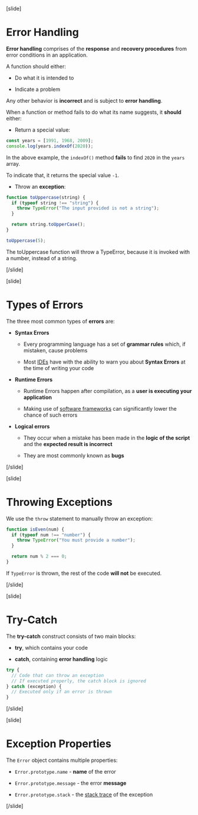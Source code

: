 

[slide]
# Error Handling

**Error handling** comprises of the **response** and **recovery procedures** from error conditions in an application.

A function should either:

- Do what it is intended to

- Indicate a problem

Any other behavior is **incorrect** and is subject to **error handling**.

When a function or method fails to do what its name suggests, it **should** either:

- Return a special value:

```js live
const years = [1991, 1968, 2009];
console.log(years.indexOf(2020));
```

In the above example, the `indexOf()` method **fails** to find `2020` in the `years` array.

To indicate that, it returns the special value `-1`.

- Throw an **exception**:

```js live
function toUppercase(string) {
  if (typeof string !== "string") {
    throw TypeError("The input provided is not a string");
  }

  return string.toUpperCase();
}

toUppercase(5);
```

The toUppercase function will throw a TypeError, because it is invoked with a number, instead of a string.

[/slide]

[slide]
# Types of Errors

The three most common types of **errors** are:

- **Syntax Errors**
  
  - Every programming language has a set of **grammar rules** which, if mistaken, cause problems
  
  - Most [IDEs](https://en.wikipedia.org/wiki/Integrated_development_environment) have with the ability to warn you about **Syntax Errors** at the time of writing your code
  

- **Runtime Errors**
  
  - Runtime Errors happen after compilation, as a **user is executing your application**
  
  - Making use of [software frameworks](https://en.wikipedia.org/wiki/Software_framework) can significantly lower the chance of such errors

- **Logical errors**
  
  - They occur when a mistake has been made in the **logic of the script** and the **expected result is incorrect**
  
  - They are most commonly known as **bugs**

[/slide]

[slide]
# Throwing Exceptions

We use the `throw` statement to manually throw an exception:

```js
function isEven(num) {
  if (typeof num !== "number") {
    throw TypeError("You must provide a number");
  }

  return num % 2 === 0;
}
```

If ``TypeError`` is thrown, the rest of the code **will not** be executed.

[/slide]

[slide]
# Try-Catch

The **try-catch** construct consists of two main blocks: 

- **try**, which contains your code

- **catch**, containing **error handling** logic

```js
try {
  // Code that can throw an exception
  // If executed properly, the catch block is ignored
} catch (exception) {
  // Executed only if an error is thrown
}
```

[/slide]

[slide]
# Exception Properties

The `Error` object contains multiple properties:

- `Error.prototype.name` - **name** of the error

- `Error.prototype.message` - the error **message**

- `Error.prototype.stack` - the [stack trace](https://en.wikipedia.org/wiki/Stack_trace) of the exception
  
[/slide]
